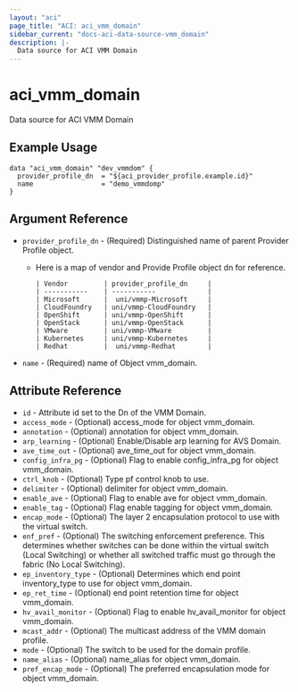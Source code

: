 ```yaml
---
layout: "aci"
page_title: "ACI: aci_vmm_domain"
sidebar_current: "docs-aci-data-source-vmm_domain"
description: |-
  Data source for ACI VMM Domain
---
```


# aci_vmm_domain #
Data source for ACI VMM Domain

## Example Usage ##

```hcl
data "aci_vmm_domain" "dev_vmmdom" {
  provider_profile_dn  = "${aci_provider_profile.example.id}"
  name                 = "demo_vmmdomp"
}
```
## Argument Reference ##
* `provider_profile_dn` - (Required) Distinguished name of parent Provider Profile object.
  * Here is a map of vendor and Provide Profile object dn for reference.

        | Vendor         | provider_profile_dn     |
        | -----------    | -----------             |
        | Microsoft      |  uni/vmmp-Microsoft     |
        | CloudFoundry   | uni/vmmp-CloudFoundry   |
        | OpenShift      | uni/vmmp-OpenShift      |
        | OpenStack      | uni/vmmp-OpenStack      |
        | VMware         | uni/vmmp-VMware         |
        | Kubernetes     | uni/vmmp-Kubernetes     |
        | Redhat         |  uni/vmmp-Redhat        |

* `name` - (Required) name of Object vmm_domain.



## Attribute Reference

* `id` - Attribute id set to the Dn of the VMM Domain.
* `access_mode` - (Optional) access_mode for object vmm_domain.
* `annotation` - (Optional) annotation for object vmm_domain.
* `arp_learning` - (Optional) Enable/Disable arp learning for AVS Domain.
* `ave_time_out` - (Optional) ave_time_out for object vmm_domain.
* `config_infra_pg` - (Optional) Flag to enable config_infra_pg for object vmm_domain.
* `ctrl_knob` - (Optional) Type pf control knob to use.
* `delimiter` - (Optional) delimiter for object vmm_domain.
* `enable_ave` - (Optional) Flag to enable ave for object vmm_domain.
* `enable_tag` - (Optional) Flag enable tagging for object vmm_domain.
* `encap_mode` - (Optional) The layer 2 encapsulation protocol to use with the virtual switch.
* `enf_pref` - (Optional) The switching enforcement preference. This determines whether switches can be done within the virtual switch (Local Switching) or whether all switched traffic must go through the fabric (No Local Switching).
* `ep_inventory_type` - (Optional) Determines which end point inventory_type to use for object vmm_domain. 
* `ep_ret_time` - (Optional) end point retention time for object vmm_domain.
* `hv_avail_monitor` - (Optional) Flag to enable hv_avail_monitor for object vmm_domain.
* `mcast_addr` - (Optional) The multicast address of the VMM domain profile.
* `mode` - (Optional) The switch to be used for the domain profile.
* `name_alias` - (Optional) name_alias for object vmm_domain.
* `pref_encap_mode` - (Optional) The preferred encapsulation mode for object vmm_domain.
